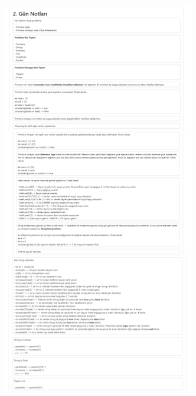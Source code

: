 <img src="../Images/D02/p1.png" alt="p1">
<img src="../Images/D02/p2.png" alt="p2">
<img src="../Images/D02/p3.png" alt="p2">
